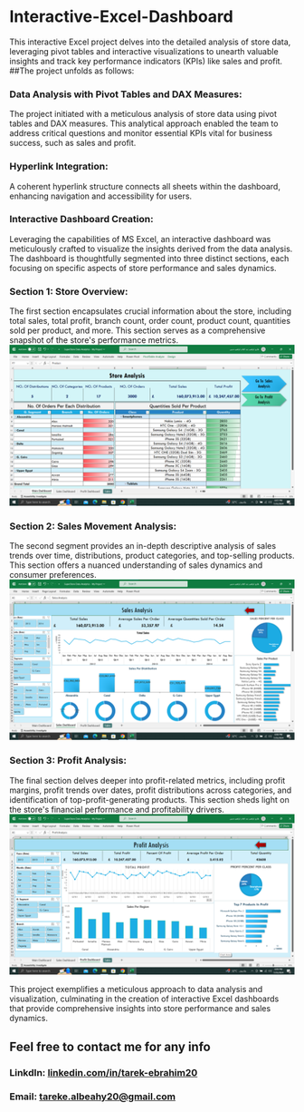 # Interactive-Excel-Dashboard
This interactive Excel project delves into the detailed analysis of store data, leveraging pivot tables and interactive visualizations to unearth valuable insights and track key performance indicators (KPIs) like sales and profit. 
##The project unfolds as follows:
### Data Analysis with Pivot Tables and DAX Measures:
The project initiated with a meticulous analysis of store data using pivot tables and DAX measures. This analytical approach enabled the team to address critical questions and monitor essential KPIs vital for business success, such as sales and profit.
### Hyperlink Integration:
A coherent hyperlink structure connects all sheets within the dashboard, enhancing navigation and accessibility for users.
### Interactive Dashboard Creation:
Leveraging the capabilities of MS Excel, an interactive dashboard was meticulously crafted to visualize the insights derived from the data analysis. The dashboard is thoughtfully segmented into three distinct sections, each focusing on specific aspects of store performance and sales dynamics.
### Section 1: Store Overview:
The first section encapsulates crucial information about the store, including total sales, total profit, branch count, order count, product count, quantities sold per product, and more. This section serves as a comprehensive snapshot of the store's performance metrics.
![](https://github.com/Tarek-Ibrahim20/Interactive-Excel-Dashboard/blob/b01ab73559fc55c866205dbacadd56171df07608/Excel%20-1%20.png)
### Section 2: Sales Movement Analysis:
The second segment provides an in-depth descriptive analysis of sales trends over time, distributions, product categories, and top-selling products. This section offers a nuanced understanding of sales dynamics and consumer preferences.
![](https://github.com/Tarek-Ibrahim20/Interactive-Excel-Dashboard/blob/b01ab73559fc55c866205dbacadd56171df07608/Excel-2.png)
### Section 3: Profit Analysis:
The final section delves deeper into profit-related metrics, including profit margins, profit trends over dates, profit distributions across categories, and identification of top-profit-generating products. This section sheds light on the store's financial performance and profitability drivers.
![](https://github.com/Tarek-Ibrahim20/Interactive-Excel-Dashboard/blob/b01ab73559fc55c866205dbacadd56171df07608/Excel-3.png)

This project exemplifies a meticulous approach to data analysis and visualization, culminating in the creation of interactive Excel dashboards that provide comprehensive insights into store performance and sales dynamics.

## Feel free to contact me for any info
### LinkdIn: [linkedin.com/in/tarek-ebrahim20](https://www.linkedin.com/in/tarek-ebrahim20)
###  Email: tareke.albeahy20@gmail.com
